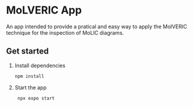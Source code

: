 # MoLVERIC App

An app intended to provide a pratical and easy way to apply the MolVERIC technique for the inspection of MoLIC diagrams.

## Get started

1. Install dependencies

   ```bash
   npm install
   ```

2. Start the app

   ```bash
    npx expo start
   ```
